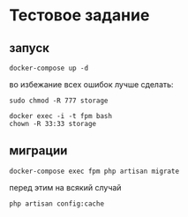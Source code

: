 <h1>Тестовое задание</h1>

## запуск

    docker-compose up -d

во избежание всех ошибок лучше сделать:

    sudo chmod -R 777 storage

    docker exec -i -t fpm bash
    chown -R 33:33 storage

## миграции

    docker-compose exec fpm php artisan migrate

перед этим на всякий случай

    php artisan config:cache
